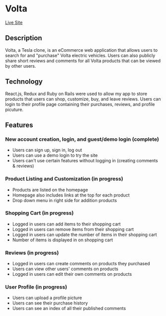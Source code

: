 # Volta

[Live Site](https://sandoval-volta.herokuapp.com/#/)

## Description
Volta, a Tesla clone, is an eCommerce web application that allows users to search for and "purchase" Volta electric vehicles. Users can also publicly share short reviews and comments for all Volta products that can be viewed by other users.

## Technology
React.js, Redux and Ruby on Rails were used to allow my app to store products that users can shop, customize, buy, and leave reviews. Users can login to their profile page containing their purchases, reviews, and profile picuture.

## Features
### New account creation, login, and guest/demo login (complete)
* Users can sign up, sign in, log out
* Users can use a demo login to try the site
* Users can't use certain features without logging in (creating comments & reviews)

### Product Listing and Customization (in progress)
* Products are listed on the homepage
* Homepage also includes links at the top for each product
* Drop down menu in right side for addition products

### Shopping Cart (in progress)
* Logged in users can add items to their shopping cart
* Logged in users can remove items from their shopping cart
* Logged in users can update the number of items in their shopping cart
* Number of items is displayed in on shopping cart

### Reviews (in progress)
* Logged in users can create comments on products they purchased
* Users can view other users' comments on products
* Logged in users can edit their own comments on products

### User Profile (in progress)
* Users can upload a profile picture
* Users can see their purchase history
* Users can see an index of all their published comments




